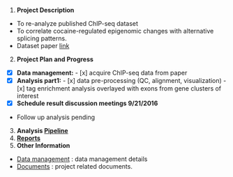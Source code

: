 1. **Project Description**
  - To re-analyze published ChIP-seq dataset
  - To correlate cocaine-regulated epigenomic changes with alternative splicing patterns.
  - Dataset paper [link](http://www.ncbi.nlm.nih.gov/pmc/articles/PMC4073058/)
2. **Project Plan and Progress**
  - [x] **Data management:**
        - [x] acquire ChIP-seq data from paper
  - [x] **Analysis part1:**
        - [x] data pre-processing (QC, alignment, visualization)
        - [x] tag enrichment analysis overlayed with exons from gene clusters of interest
  - [x] **Schedule result discussion meetings 9/21/2016**
  - Follow up analysis pending
3. **Analysis [Pipeline](code/README.md)**
4. **[Reports](report/README.md)**
5. **Other Information**
  - [Data management](data/README.md) : data management details
  - [Documents](document/README.md) : project related documents.
 
